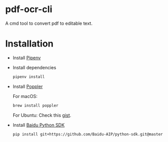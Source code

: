 # pdf-ocr-cli
A cmd tool to convert pdf to editable text.

# Installation
- Install [Pipenv](https://github.com/pypa/pipenv)
- Install dependencies
    ```bash
    pipenv install
    ```
- Install [Poppler](https://poppler.freedesktop.org/)

    For macOS:
    ```bash
    brew install poppler
    ```
    
    For Ubuntu: Check this [gist](https://gist.github.com/Dayjo/618794d4ff37bb82ddfb02c63b450a81).

- Install [Baidu Python SDK](https://github.com/Baidu-AIP/python-sdk)
    ```bash
    pip install git+https://github.com/Baidu-AIP/python-sdk.git@master
    ```
